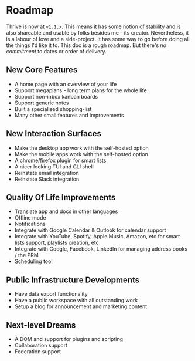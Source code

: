 # Roadmap

Thrive is now at `v1.1.x`. This means it has some notion of stability and is also shareable and usable by
folks besides me - its creator. Nevertheless, it is a labour of love and a side-project. It has some way
to go before doing all the things I'd like it to. This doc is a rough roadmap. But there's _no commitment_ to
dates or order of delivery.

## New Core Features

* A home page with an overview of your life
* Support megaplans - long term plans for the whole life
* Support non-inbox kanban boards
* Support generic notes
* Built a specialised shopping-list
* Many other small features and improvements

## New Interaction Surfaces

* Make the desktop app work with the self-hosted option
* Make the mobile apps work with the self-hosted option
* A chrome/firefox plugin for smart lists
* A nicer looking TUI and CLI shell
* Reinstate email integration
* Reinstate Slack integration

## Quality Of Life Improvements

* Translate app and docs in other languages
* Offline mode
* Notifications
* Integrate with Google Calendar & Outlook for calendar support
* Integrate with YouTube, Spotify, Apple Music, Amazon, etc for smart lists support, playlists creation, etc
* Integrate with Google, Facebook, LinkedIn for managing address books / the PRM
* Scheduling tool

## Public Infrastructure Developments

* Have data export functionality
* Have a public workspace with all outstanding work
* Setup a blog for announcement and marketing content

## Next-level Dreams

* A DOM and support for plugins and scripting
* Collaboration support
* Federation support
